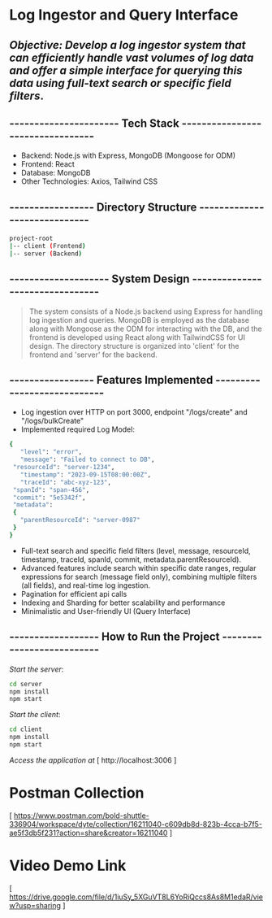# Log Ingestor and Query Interface

## _Objective: Develop a log ingestor system that can efficiently handle vast volumes of log data and offer a simple interface for querying this data using full-text search or specific field filters_.

## ---------------------- Tech Stack ---------------------------------
- Backend: Node.js with Express, MongoDB (Mongoose for ODM)
- Frontend: React
- Database: MongoDB
- Other Technologies: Axios, Tailwind CSS

## ----------------- Directory Structure -----------------------------
```sh
project-root
|-- client (Frontend)
|-- server (Backend)
```
## -------------------- System Design --------------------------------
> The system consists of a Node.js backend using Express for handling log ingestion and queries. MongoDB is employed as the database along with Mongoose as the ODM for interacting with the DB, and the frontend is developed using React along with TailwindCSS for UI design. The directory structure is organized into 'client' for the frontend and 'server' for the backend.

## ----------------- Features Implemented ----------------------------
 - Log ingestion over HTTP on port 3000, endpoint "/logs/create" and "/logs/bulkCreate"
 - Implemented required Log Model:
 ```sh 
{
	"level": "error",
	"message": "Failed to connect to DB",
  "resourceId": "server-1234",
	"timestamp": "2023-09-15T08:00:00Z",
	"traceId": "abc-xyz-123",
  "spanId": "span-456",
  "commit": "5e5342f",
  "metadata": 
  {
    "parentResourceId": "server-0987"
  }
} 
```
 - Full-text search and specific field filters (level, message, resourceId, timestamp, traceId, spanId, commit, metadata.parentResourceId).
 - Advanced features include search within specific date ranges, regular expressions for search (message field only), combining multiple filters (all fields), and real-time log ingestion.
 - Pagination for efficient api calls
 - Indexing and Sharding for better scalability and performance
 - Minimalistic and User-friendly UI (Query Interface)

## ------------------ How to Run the Project --------------------------
_Start the server_:
```sh
cd server
npm install
npm start
```
_Start the client_:
```sh
cd client
npm install
npm start
```
_Access the application at_ [ http://localhost:3006 ]
# Postman Collection
[ https://www.postman.com/bold-shuttle-336904/workspace/dyte/collection/16211040-c609db8d-823b-4cca-b7f5-ae5f3db5f231?action=share&creator=16211040 ]

# Video Demo Link
[ https://drive.google.com/file/d/1iuSy_5XGuVT8L6YoRiQccs8As8M1edaR/view?usp=sharing ]